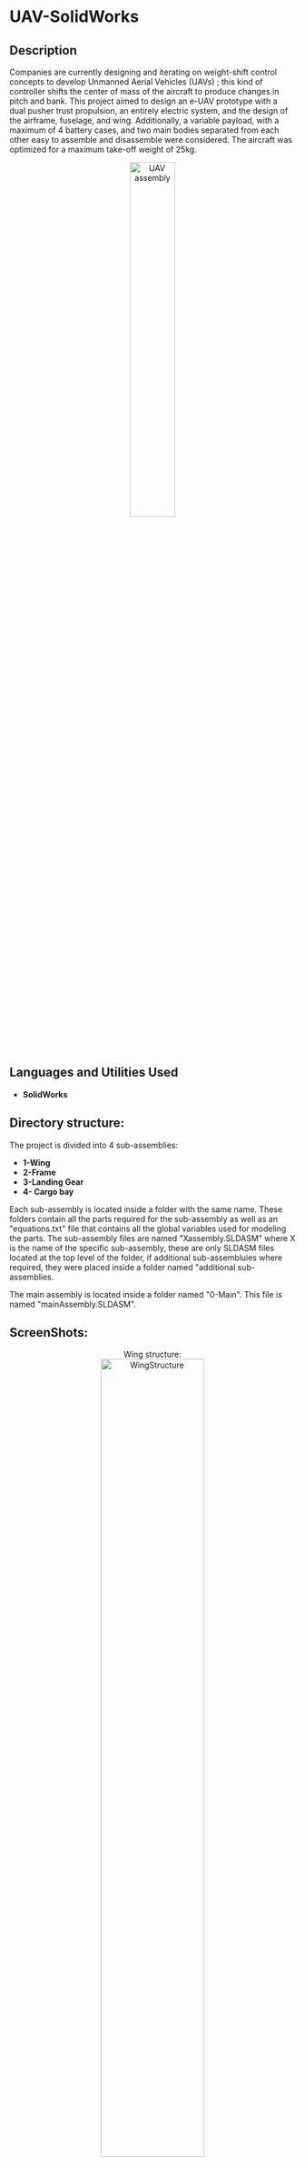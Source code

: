 <h1>UAV-SolidWorks</h1>



<h2>Description</h2>
Companies are currently designing and iterating on weight-shift control concepts to develop Unmanned Aerial Vehicles (UAVs) ; this kind of controller shifts the center of mass of the aircraft to produce changes in pitch and bank. This project aimed to design an e-UAV prototype with a dual pusher trust propulsion, an entirely electric system, and the design of the airframe, fuselage, and wing. Additionally, a variable payload, with a maximum of 4 battery cases, and two main bodies separated from each other easy to assemble and disassemble were considered. The aircraft was optimized for a maximum take-off weight of 25kg.  
<br />
<p align="center">
<img src="https://i.imgur.com/NA47IWg.png" height="40%" width="40%" alt="UAV assembly"/>
</p>

<h2>Languages and Utilities Used</h2>

- <b>SolidWorks</b> 


<h2>Directory structure:</h2>

The project is divided into 4 sub-assemblies:  <br/>
- <b>1-Wing</b>
- <b>2-Frame</b>
- <b>3-Landing Gear</b>
- <b>4- Cargo bay</b>

Each sub-assembly is located inside a folder with the same name. These folders contain all the parts required for the sub-assembly as well as an "equations.txt" file that contains all the global variables used for modeling the parts. The sub-assembly files are named "Xassembly.SLDASM" where X is the name of the specific sub-assembly, these are only SLDASM files located at the top level of the folder, if additional sub-assembluies where required, they were placed inside a folder named "additional sub-assemblies. </b>

The main assembly is located inside a folder named "0-Main". This file is named "mainAssembly.SLDASM".


<h2>ScreenShots:</h2>

<p align="center">
Wing structure: <br/>
<img src="https://i.imgur.com/71QAYeG.png" height="60%" width="60%" alt="WingStructure"/>
<br />
<br />
Frame:  <br/>
<img src="https://i.imgur.com/UkeBQuC.png" height="40%" width="40%" alt="Frame"/>
<br />
<br />
Frame-wing connection: <br/>
<img src="https://i.imgur.com/yQ8jmMf.png" height="80%" width="80%" alt="Wing-Frame-Connection"/>
<br />
<br />
Landing Gear:  <br/>
<img src="https://i.imgur.com/OngoyvI.png" height="60%" width="60%" alt="LandingGear"/>
<br />
<img src="https://i.imgur.com/RIbs40e.png" height="40%" width="40%" alt="LandingGear2"/>
<br />
<br />
